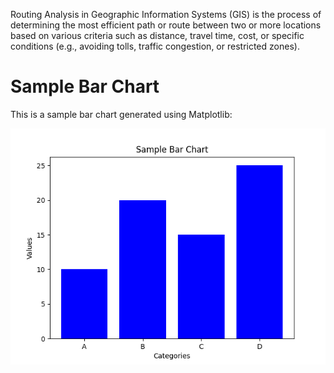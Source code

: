 Routing Analysis in Geographic Information Systems (GIS) is the process of determining the most efficient path or route between two or more locations based on various criteria such as distance, travel time, cost, or specific conditions (e.g., avoiding tolls, traffic congestion, or restricted zones).

# Sample Bar Chart

This is a sample bar chart generated using Matplotlib:

![Bar Chart](chart.png)
